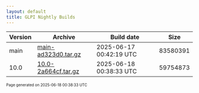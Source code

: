 ```yaml
---
layout: default
title: GLPI Nightly Builds
---
```


Version|Archive|Build date|Size
---|---|---|---
main|[main-ad323d0.tar.gz](main-ad323d0.tar.gz)|2025-06-17 00:42:19 UTC|83580391
10.0|[10.0-2a664cf.tar.gz](10.0-2a664cf.tar.gz)|2025-06-18 00:38:33 UTC|59754873

<font size="1">Page generated on 2025-06-18 00:38:33 UTC</font>
